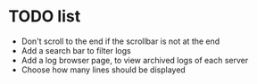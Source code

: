 # TODO list

- Don't scroll to the end if the scrollbar is not at the end
- Add a search bar to filter logs
- Add a log browser page, to view archived logs of each server
- Choose how many lines should be displayed
